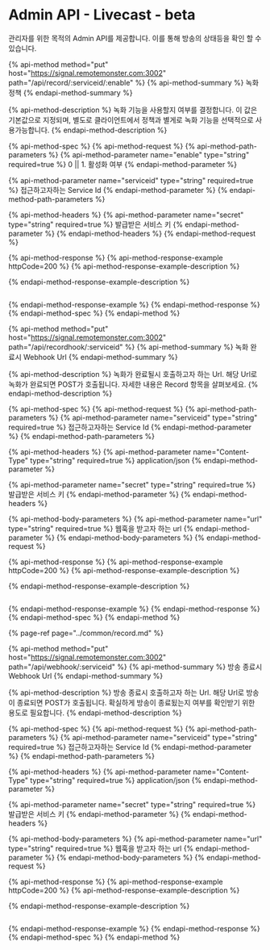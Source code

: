 # Admin API - Livecast - beta

관리자를 위한 목적의 Admin API를 제공합니다. 이를 통해 방송의 상태등을 확인 할 수 있습니다.

{% api-method method="put" host="https://signal.remotemonster.com:3002" path="/api/record/:serviceid/:enable" %}
{% api-method-summary %}
녹화 정책
{% endapi-method-summary %}

{% api-method-description %}
 녹화 기능을 사용할지 여부를 결정합니다. 이 값은 기본값으로 지정되며, 별도로 클라이언트에서 정책과 별게로 녹화 기능을 선택적으로 사용가능합니다.
{% endapi-method-description %}

{% api-method-spec %}
{% api-method-request %}
{% api-method-path-parameters %}
{% api-method-parameter name="enable" type="string" required=true %}
0 \|\| 1. 활성화 여부
{% endapi-method-parameter %}

{% api-method-parameter name="serviceid" type="string" required=true %}
 접근하고자하는 Service Id
{% endapi-method-parameter %}
{% endapi-method-path-parameters %}

{% api-method-headers %}
{% api-method-parameter name="secret" type="string" required=true %}
발급받은 서비스 키
{% endapi-method-parameter %}
{% endapi-method-headers %}
{% endapi-method-request %}

{% api-method-response %}
{% api-method-response-example httpCode=200 %}
{% api-method-response-example-description %}

{% endapi-method-response-example-description %}

```

```
{% endapi-method-response-example %}
{% endapi-method-response %}
{% endapi-method-spec %}
{% endapi-method %}

{% api-method method="put" host="https://signal.remotemonster.com:3002" path="/api/recordhook/:serviceid" %}
{% api-method-summary %}
녹화 완료시 Webhook Url
{% endapi-method-summary %}

{% api-method-description %}
 녹화가 완료될시 호출하고자 하는 Url. 해당 Url로 녹화가 완료되면 POST가 호출됩니다. 자세한 내용은 Record 항목을 살펴보세요.
{% endapi-method-description %}

{% api-method-spec %}
{% api-method-request %}
{% api-method-path-parameters %}
{% api-method-parameter name="serviceid" type="string" required=true %}
 접근하고자하는 Service Id
{% endapi-method-parameter %}
{% endapi-method-path-parameters %}

{% api-method-headers %}
{% api-method-parameter name="Content-Type" type="string" required=true %}
application/json
{% endapi-method-parameter %}

{% api-method-parameter name="secret" type="string" required=true %}
발급받은 서비스 키
{% endapi-method-parameter %}
{% endapi-method-headers %}

{% api-method-body-parameters %}
{% api-method-parameter name="url" type="string" required=true %}
 웹훅을 받고자 하는 url
{% endapi-method-parameter %}
{% endapi-method-body-parameters %}
{% endapi-method-request %}

{% api-method-response %}
{% api-method-response-example httpCode=200 %}
{% api-method-response-example-description %}

{% endapi-method-response-example-description %}

```

```
{% endapi-method-response-example %}
{% endapi-method-response %}
{% endapi-method-spec %}
{% endapi-method %}

{% page-ref page="../common/record.md" %}

{% api-method method="put" host="https://signal.remotemonster.com:3002" path="/api/webhook/:serviceid" %}
{% api-method-summary %}
방송 종료시 Webhook Url
{% endapi-method-summary %}

{% api-method-description %}
 방송 종료시 호출하고자 하는 Url. 해당 Url로 방송이 종료되면 POST가 호출됩니다. 확실하게 방송이 종료됬는지 여부를 확인받기 위한 용도로 필요합니다.
{% endapi-method-description %}

{% api-method-spec %}
{% api-method-request %}
{% api-method-path-parameters %}
{% api-method-parameter name="serviceid" type="string" required=true %}
 접근하고자하는 Service Id
{% endapi-method-parameter %}
{% endapi-method-path-parameters %}

{% api-method-headers %}
{% api-method-parameter name="Content-Type" type="string" required=true %}
application/json
{% endapi-method-parameter %}

{% api-method-parameter name="secret" type="string" required=true %}
발급받은 서비스 키
{% endapi-method-parameter %}
{% endapi-method-headers %}

{% api-method-body-parameters %}
{% api-method-parameter name="url" type="string" required=true %}
 웹훅을 받고자 하는 url
{% endapi-method-parameter %}
{% endapi-method-body-parameters %}
{% endapi-method-request %}

{% api-method-response %}
{% api-method-response-example httpCode=200 %}
{% api-method-response-example-description %}

{% endapi-method-response-example-description %}

```

```
{% endapi-method-response-example %}
{% endapi-method-response %}
{% endapi-method-spec %}
{% endapi-method %}

